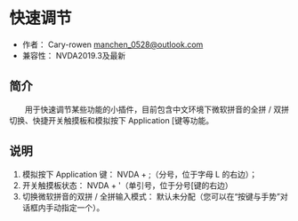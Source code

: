 # 快速调节

* 作者： Cary-rowen <manchen_0528@outlook.com>
* 兼容性： NVDA2019.3及最新

## 简介

　　用于快速调节某些功能的小插件，目前包含中文环境下微软拼音的全拼 / 双拼切换、快捷开关触摸板和模拟按下 Application [键等功能。

## 说明

1. 模拟按下 Application 键： NVDA + ;（分号，位于字母 L 的右边）；
2. 开关触摸板状态： NVDA + '（单引号，位于分号[键的右边）
3. 切换微软拼音的双拼 / 全拼输入模式： 默认未分配（您可以在“按键与手势”对话框内手动指定一个）。

